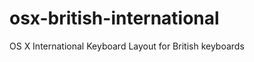 osx-british-international
=========================

OS X International Keyboard Layout for British keyboards
